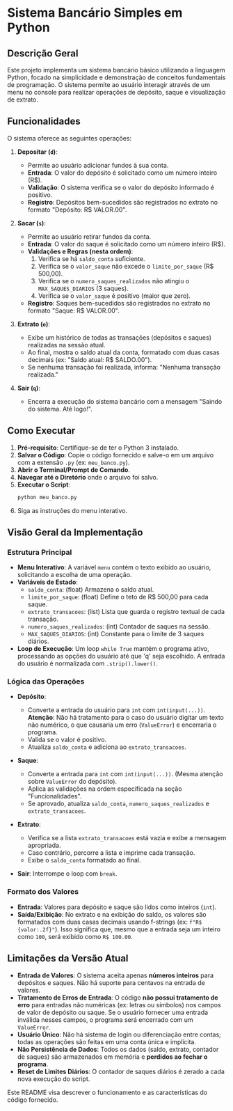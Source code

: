 # Sistema Bancário Simples em Python 

## Descrição Geral

Este projeto implementa um sistema bancário básico utilizando a linguagem Python, focado na simplicidade e demonstração de conceitos fundamentais de programação. O sistema permite ao usuário interagir através de um menu no console para realizar operações de depósito, saque e visualização de extrato.

## Funcionalidades

O sistema oferece as seguintes operações:

1.  **Depositar (`d`)**:
    * Permite ao usuário adicionar fundos à sua conta.
    * **Entrada**: O valor do depósito é solicitado como um número inteiro (R$).
    * **Validação**: O sistema verifica se o valor do depósito informado é positivo.
    * **Registro**: Depósitos bem-sucedidos são registrados no extrato no formato "Depósito: R$ VALOR.00".

2.  **Sacar (`s`)**:
    * Permite ao usuário retirar fundos da conta.
    * **Entrada**: O valor do saque é solicitado como um número inteiro (R$).
    * **Validações e Regras (nesta ordem)**:
        1.  Verifica se há `saldo_conta` suficiente.
        2.  Verifica se o `valor_saque` não excede o `limite_por_saque` (R$ 500,00).
        3.  Verifica se o `numero_saques_realizados` não atingiu o `MAX_SAQUES_DIARIOS` (3 saques).
        4.  Verifica se o `valor_saque` é positivo (maior que zero).
    * **Registro**: Saques bem-sucedidos são registrados no extrato no formato "Saque: R$ VALOR.00".

3.  **Extrato (`e`)**:
    * Exibe um histórico de todas as transações (depósitos e saques) realizadas na sessão atual.
    * Ao final, mostra o saldo atual da conta, formatado com duas casas decimais (ex: "Saldo atual: R$ SALDO.00").
    * Se nenhuma transação foi realizada, informa: "Nenhuma transação realizada."

4.  **Sair (`q`)**:
    * Encerra a execução do sistema bancário com a mensagem "Saindo do sistema. Até logo!".

## Como Executar

1.  **Pré-requisito**: Certifique-se de ter o Python 3 instalado.
2.  **Salvar o Código**: Copie o código fornecido e salve-o em um arquivo com a extensão `.py` (ex: `meu_banco.py`).
3.  **Abrir o Terminal/Prompt de Comando**.
4.  **Navegar até o Diretório** onde o arquivo foi salvo.
5.  **Executar o Script**:
    ```bash
    python meu_banco.py
    ```
6.  Siga as instruções do menu interativo.

## Visão Geral da Implementação

### Estrutura Principal

* **Menu Interativo**: A variável `menu` contém o texto exibido ao usuário, solicitando a escolha de uma operação.
* **Variáveis de Estado**:
    * `saldo_conta`: (float) Armazena o saldo atual.
    * `limite_por_saque`: (float) Define o teto de R$ 500,00 para cada saque.
    * `extrato_transacoes`: (list) Lista que guarda o registro textual de cada transação.
    * `numero_saques_realizados`: (int) Contador de saques na sessão.
    * `MAX_SAQUES_DIARIOS`: (int) Constante para o limite de 3 saques diários.
* **Loop de Execução**: Um loop `while True` mantém o programa ativo, processando as opções do usuário até que 'q' seja escolhido. A entrada do usuário é normalizada com `.strip().lower()`.

### Lógica das Operações

* **Depósito**:
    * Converte a entrada do usuário para `int` com `int(input(...))`. **Atenção**: Não há tratamento para o caso do usuário digitar um texto não numérico, o que causaria um erro (`ValueError`) e encerraria o programa.
    * Valida se o valor é positivo.
    * Atualiza `saldo_conta` e adiciona ao `extrato_transacoes`.

* **Saque**:
    * Converte a entrada para `int` com `int(input(...))`. (Mesma atenção sobre `ValueError` do depósito).
    * Aplica as validações na ordem especificada na seção "Funcionalidades".
    * Se aprovado, atualiza `saldo_conta`, `numero_saques_realizados` e `extrato_transacoes`.

* **Extrato**:
    * Verifica se a lista `extrato_transacoes` está vazia e exibe a mensagem apropriada.
    * Caso contrário, percorre a lista e imprime cada transação.
    * Exibe o `saldo_conta` formatado ao final.

* **Sair**: Interrompe o loop com `break`.

### Formato dos Valores

* **Entrada**: Valores para depósito e saque são lidos como inteiros (`int`).
* **Saída/Exibição**: No extrato e na exibição do saldo, os valores são formatados com duas casas decimais usando f-strings (ex: `f"R$ {valor:.2f}"`). Isso significa que, mesmo que a entrada seja um inteiro como `100`, será exibido como `R$ 100.00`.

## Limitações da Versão Atual

* **Entrada de Valores**: O sistema aceita apenas **números inteiros** para depósitos e saques. Não há suporte para centavos na entrada de valores.
* **Tratamento de Erros de Entrada**: O código **não possui tratamento de erro** para entradas não numéricas (ex: letras ou símbolos) nos campos de valor de depósito ou saque. Se o usuário fornecer uma entrada inválida nesses campos, o programa será encerrado com um `ValueError`.
* **Usuário Único**: Não há sistema de login ou diferenciação entre contas; todas as operações são feitas em uma conta única e implícita.
* **Não Persistência de Dados**: Todos os dados (saldo, extrato, contador de saques) são armazenados em memória e **perdidos ao fechar o programa**.
* **Reset de Limites Diários**: O contador de saques diários é zerado a cada nova execução do script.

Este README visa descrever o funcionamento e as características do código fornecido.